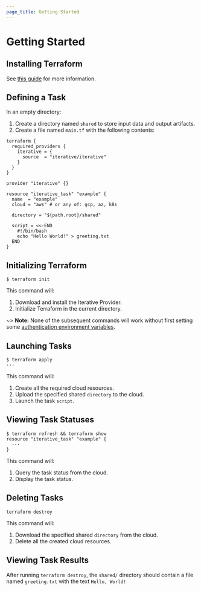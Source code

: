```yaml
---
page_title: Getting Started
---
```


# Getting Started

## Installing Terraform

See [this guide](https://learn.hashicorp.com/tutorials/terraform/install-cli#install-terraform) for more information.

## Defining a Task

In an empty directory:

1. Create a directory named `shared` to store input data and output artifacts.
2. Create a file named `main.tf` with the following contents:

```hcl
terraform {
  required_providers {
    iterative = {
      source  = "iterative/iterative"
    }
  }
}

provider "iterative" {}

resource "iterative_task" "example" {
  name  = "example"
  cloud = "aws" # or any of: gcp, az, k8s

  directory = "${path.root}/shared"

  script = <<-END
    #!/bin/bash
    echo "Hello World!" > greeting.txt
  END
}
```

## Initializing Terraform

```console
$ terraform init
```

This command will:

1. Download and install the Iterative Provider.
2. Initialize Terraform in the current directory.

~> **Note:** None of the subsequent commands will work without first setting some [authentication environment variables](https://registry.terraform.io/providers/iterative/iterative/latest/docs#authentication).

## Launching Tasks

```console
$ terraform apply
···
```

This command will:

1. Create all the required cloud resources.
2. Upload the specified shared `directory` to the cloud.
3. Launch the task `script`.

## Viewing Task Statuses

```console
$ terraform refresh && terraform show
resource "iterative_task" "example" {
  ···
}
```

This command will:

1. Query the task status from the cloud.
2. Display the task status.

## Deleting Tasks

```console
terraform destroy
```

This command will:

1. Download the specified shared `directory` from the cloud.
2. Delete all the created cloud resources.

## Viewing Task Results

After running `terraform destroy`, the `shared/` directory should contain a file named `greeting.txt` with the text `Hello, World!`
